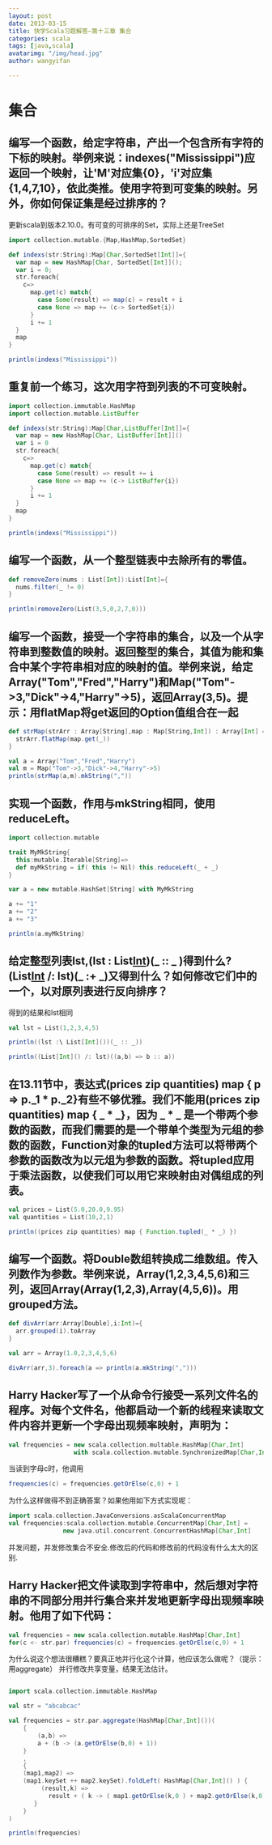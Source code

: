 ```yaml
---
layout: post
date: 2013-03-15
title: 快学Scala习题解答—第十三章 集合
categories: scala
tags: [java,scala]
avatarimg: "/img/head.jpg"
author: wangyifan

---
```



集合
====

编写一个函数，给定字符串，产出一个包含所有字符的下标的映射。举例来说：indexes("Mississippi")应返回一个映射，让'M'对应集{0}，'i'对应集{1,4,7,10}，依此类推。使用字符到可变集的映射。另外，你如何保证集是经过排序的？
-------------------------------------------------------------------------------------------------------------------------------------------------------------------------------------------------------------------

更新scala到版本2.10.0。有可变的可排序的Set，实际上还是TreeSet

```scala
import collection.mutable.{Map,HashMap,SortedSet}

def indexs(str:String):Map[Char,SortedSet[Int]]={
  var map = new HashMap[Char, SortedSet[Int]]();
  var i = 0;
  str.foreach{
    c=>
      map.get(c) match{
        case Some(result) => map(c) = result + i
        case None => map += (c-> SortedSet{i})
      }
      i += 1
  }
  map
}

println(indexs("Mississippi"))
```

重复前一个练习，这次用字符到列表的不可变映射。
----------------------------------------------

```scala
import collection.immutable.HashMap
import collection.mutable.ListBuffer

def indexs(str:String):Map[Char,ListBuffer[Int]]={
  var map = new HashMap[Char, ListBuffer[Int]]()
  var i = 0
  str.foreach{
    c=>
      map.get(c) match{
        case Some(result) => result += i
        case None => map += (c-> ListBuffer{i})
      }
      i += 1
  }
  map
}

println(indexs("Mississippi"))
```




编写一个函数，从一个整型链表中去除所有的零值。
----------------------------------------------

```scala
def removeZero(nums : List[Int]):List[Int]={
  nums.filter(_ != 0)
}

println(removeZero(List(3,5,0,2,7,0)))
```

编写一个函数，接受一个字符串的集合，以及一个从字符串到整数值的映射。返回整型的集合，其值为能和集合中某个字符串相对应的映射的值。举例来说，给定Array("Tom","Fred","Harry")和Map("Tom"-\>3,"Dick"-\>4,"Harry"-\>5)，返回Array(3,5)。提示：用flatMap将get返回的Option值组合在一起
------------------------------------------------------------------------------------------------------------------------------------------------------------------------------------------------------------------------------------------------------------------------------

```scala
def strMap(strArr : Array[String],map : Map[String,Int]) : Array[Int] = {
  strArr.flatMap(map.get(_))
}

val a = Array("Tom","Fred","Harry")
val m = Map("Tom"->3,"Dick"->4,"Harry"->5)
println(strMap(a,m).mkString(","))
```

实现一个函数，作用与mkString相同，使用reduceLeft。
--------------------------------------------------

```scala
import collection.mutable

trait MyMkString{
  this:mutable.Iterable[String]=>
  def myMkString = if( this != Nil) this.reduceLeft(_ + _)
}

var a = new mutable.HashSet[String] with MyMkString

a += "1"
a += "2"
a += "3"

println(a.myMkString)
```

给定整型列表lst,(lst : List[Int]())(\_ :: \_ )得到什么?(List[Int]() /: lst)(\_ :+ \_)又得到什么？如何修改它们中的一个，以对原列表进行反向排序？
-----------------------------------------------------------------------------------------------------------------------------------------------

得到的结果和lst相同

```scala
val lst = List(1,2,3,4,5)

println((lst :\ List[Int]())(_ :: _))

println((List[Int]() /: lst)((a,b) => b :: a))
```

在13.11节中，表达式(prices zip quantities) map { p =\> p.\_1 \* p.\_2}有些不够优雅。我们不能用(prices zip quantities) map { \_ \* \_}，因为 \_ \* \_ 是一个带两个参数的函数，而我们需要的是一个带单个类型为元组的参数的函数，Function对象的tupled方法可以将带两个参数的函数改为以元俎为参数的函数。将tupled应用于乘法函数，以使我们可以用它来映射由对偶组成的列表。
-------------------------------------------------------------------------------------------------------------------------------------------------------------------------------------------------------------------------------------------------------------------------------------------------------------------------------------------------------------------

```scala
val prices = List(5.0,20.0,9.95)
val quantities = List(10,2,1)

println((prices zip quantities) map { Function.tupled(_ * _) })
```

编写一个函数。将Double数组转换成二维数组。传入列数作为参数。举例来说，Array(1,2,3,4,5,6)和三列，返回Array(Array(1,2,3),Array(4,5,6))。用grouped方法。
-----------------------------------------------------------------------------------------------------------------------------------------------------

```scala
def divArr(arr:Array[Double],i:Int)={
  arr.grouped(i).toArray
}

val arr = Array(1.0,2,3,4,5,6)

divArr(arr,3).foreach(a => println(a.mkString(",")))
```

Harry Hacker写了一个从命令行接受一系列文件名的程序。对每个文件名，他都启动一个新的线程来读取文件内容并更新一个字母出现频率映射，声明为：
----------------------------------------------------------------------------------------------------------------------------------------

```scala
val frequencies = new scala.collection.multable.HashMap[Char,Int]
                  with scala.collection.mutable.SynchronizedMap[Char,Int]
```

当读到字母c时，他调用

```scala
frequencies(c) = frequencies.getOrElse(c,0) + 1
```

为什么这样做得不到正确答案？如果他用如下方式实现呢：

```scala
import scala.collection.JavaConversions.asScalaConcurrentMap
val frequencies:scala.collection.mutable.ConcurrentMap[Char,Int] =
               new java.util.concurrent.ConcurrentHashMap[Char,Int]
```

并发问题，并发修改集合不安全.修改后的代码和修改前的代码没有什么太大的区别.

Harry Hacker把文件读取到字符串中，然后想对字符串的不同部分用并行集合来并发地更新字母出现频率映射。他用了如下代码：
------------------------------------------------------------------------------------------------------------------

```scala
val frequencies = new scala.collection.mutable.HashMap[Char,Int]
for(c <- str.par) frequencies(c) = frequencies.getOrElse(c,0) + 1
```

为什么说这个想法很糟糕？要真正地并行化这个计算，他应该怎么做呢？（提示：用aggregate）
并行修改共享变量，结果无法估计。

```scala

import scala.collection.immutable.HashMap

val str = "abcabcac"

val frequencies = str.par.aggregate(HashMap[Char,Int]())(
    {
        (a,b) =>
        a + (b -> (a.getOrElse(b,0) + 1))
    }
    ,
    {
    (map1,map2) =>
    (map1.keySet ++ map2.keySet).foldLeft( HashMap[Char,Int]() ) {
         (result,k) =>
           result + ( k -> ( map1.getOrElse(k,0 ) + map2.getOrElse(k,0) ) )
       }
    }
)

println(frequencies)
```

